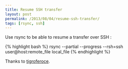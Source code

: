 ```yaml
---
title: Resume SSH transfer
layout: post
permalink: /2013/08/04/resume-ssh-transfer/
tags: [rsync, ssh]
---
```

Use rsync to be able to resume a transfer over SSH :

{% highlight bash %}
rsync --partial --progress --rsh=ssh user@host:remote_file local_file
{% endhighlight %}

Thanks to [tigroferoce][1].

 [1]: http://yyab.wordpress.com/2006/12/18/resume-a-large-scp-transfer/